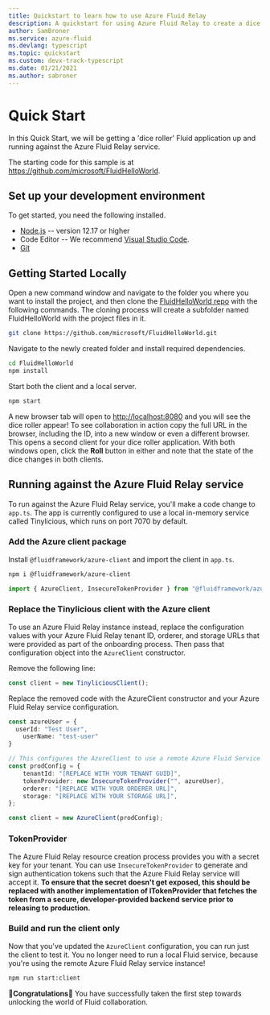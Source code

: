 ```yaml
---
title: Quickstart to learn how to use Azure Fluid Relay
description: A quickstart for using Azure Fluid Relay to create a dice roller
author: SamBroner
ms.service: azure-fluid
ms.devlang: typescript
ms.topic: quickstart
ms.custom: devx-track-typescript
ms.date: 01/21/2021
ms.author: sabroner 
---
```


# Quick Start

In this Quick Start, we will be getting a 'dice roller' Fluid application up and running against the Azure Fluid Relay
service.

The starting code for this sample is at <https://github.com/microsoft/FluidHelloWorld>.

## Set up your development environment

To get started, you need the following installed.

- [Node.js](https://nodejs.org/en/download) -- version 12.17 or higher
- Code Editor -- We recommend [Visual Studio Code](https://code.visualstudio.com/).
- [Git](https://git-scm.com/downloads)

## Getting Started Locally

Open a new command window and navigate to the folder you where you want to install the project, and then clone the
[FluidHelloWorld repo](https://github.com/microsoft/FluidHelloWorld) with the following commands. The cloning process
will create a subfolder named FluidHelloWorld with the project files in it.

```bash
git clone https://github.com/microsoft/FluidHelloWorld.git
```

Navigate to the newly created folder and install required dependencies.

```bash
cd FluidHelloWorld
npm install
```

Start both the client and a local server.

```bash
npm start
```

A new browser tab will open to <http://localhost:8080> and you will see the dice roller appear! To see collaboration in
action copy the full URL in the browser, including the ID, into a new window or even a different browser. This opens a
second client for your dice roller application. With both windows open, click the **Roll** button in either and note
that the state of the dice changes in both clients.

## Running against the Azure Fluid Relay service

To run against the Azure Fluid Relay service, you'll make a code change to `app.ts`. The app is currently configured to
use a local in-memory service called Tinylicious, which runs on port 7070 by default.

### Add the Azure client package

Install `@fluidframework/azure-client` and import the client in `app.ts`.

```sh
npm i @fluidframework/azure-client
```

```typescript
import { AzureClient, InsecureTokenProvider } from "@fluidframework/azure-client";
```

### Replace the Tinylicious client with the Azure client

To use an Azure Fluid Relay instance instead, replace the configuration values with your Azure Fluid Relay tenant ID,
orderer, and storage URLs that were provided as part of the onboarding process. Then pass that configuration object into
the `AzureClient` constructor.

Remove the following line:

```typescript
const client = new TinyliciousClient();
```

Replace the removed code with the AzureClient constructor and your Azure Fluid Relay service configuration.

```typescript
const azureUser = {
  userId: "Test User",
    userName: "test-user"
}

// This configures the AzureClient to use a remote Azure Fluid Service instance.
const prodConfig = {
    tenantId: "[REPLACE WITH YOUR TENANT GUID]",
    tokenProvider: new InsecureTokenProvider("", azureUser),
    orderer: "[REPLACE WITH YOUR ORDERER URL]",
    storage: "[REPLACE WITH YOUR STORAGE URL]",
};

const client = new AzureClient(prodConfig);
```

### TokenProvider

The Azure Fluid Relay resource creation process provides you with a secret key for your tenant. You can use
`InsecureTokenProvider` to generate and sign authentication tokens such that the Azure Fluid Relay service will accept
it. **To ensure that the secret doesn't get exposed, this should be replaced with another implementation of
ITokenProvider that fetches the token from a secure, developer-provided backend service prior to releasing to
production.**

### Build and run the client only

Now that you've updated the `AzureClient` configuration, you can run just the client to test it. You no longer need to
run a local Fluid service, because you're using the remote Azure Fluid Relay service instance!

```bash
npm run start:client
```

🥳**Congratulations**🎉 You have successfully taken the first step towards unlocking the world of Fluid collaboration.
